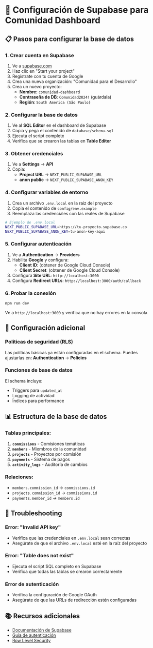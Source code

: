 # 🚀 Configuración de Supabase para Comunidad Dashboard

## 📋 Pasos para configurar la base de datos

### 1. Crear cuenta en Supabase

1. Ve a [supabase.com](https://supabase.com)
2. Haz clic en "Start your project"
3. Regístrate con tu cuenta de Google
4. Crea una nueva organización: "Comunidad para el Desarrollo"
5. Crea un nuevo proyecto:
   - **Nombre**: `comunidad-dashboard`
   - **Contraseña de DB**: `Comunidad2024!` (guárdala)
   - **Región**: `South America (São Paulo)`

### 2. Configurar la base de datos

1. Ve al **SQL Editor** en el dashboard de Supabase
2. Copia y pega el contenido de `database/schema.sql`
3. Ejecuta el script completo
4. Verifica que se crearon las tablas en **Table Editor**

### 3. Obtener credenciales

1. Ve a **Settings** → **API**
2. Copia:
   - **Project URL** → `NEXT_PUBLIC_SUPABASE_URL`
   - **anon public** → `NEXT_PUBLIC_SUPABASE_ANON_KEY`

### 4. Configurar variables de entorno

1. Crea un archivo `.env.local` en la raíz del proyecto
2. Copia el contenido de `config/env.example`
3. Reemplaza las credenciales con las reales de Supabase

```bash
# Ejemplo de .env.local
NEXT_PUBLIC_SUPABASE_URL=https://tu-proyecto.supabase.co
NEXT_PUBLIC_SUPABASE_ANON_KEY=tu-anon-key-aqui
```

### 5. Configurar autenticación

1. Ve a **Authentication** → **Providers**
2. Habilita **Google** y configura:
   - **Client ID**: (obtener de Google Cloud Console)
   - **Client Secret**: (obtener de Google Cloud Console)
3. Configura **Site URL**: `http://localhost:3000`
4. Configura **Redirect URLs**: `http://localhost:3000/auth/callback`

### 6. Probar la conexión

```bash
npm run dev
```

Ve a `http://localhost:3000` y verifica que no hay errores en la consola.

## 🔧 Configuración adicional

### Políticas de seguridad (RLS)

Las políticas básicas ya están configuradas en el schema. Puedes ajustarlas en:
**Authentication** → **Policies**

### Funciones de base de datos

El schema incluye:
- Triggers para `updated_at`
- Logging de actividad
- Índices para performance

## 📊 Estructura de la base de datos

### Tablas principales:

1. **`commissions`** - Comisiones temáticas
2. **`members`** - Miembros de la comunidad
3. **`projects`** - Proyectos por comisión
4. **`payments`** - Sistema de pagos
5. **`activity_logs`** - Auditoría de cambios

### Relaciones:

- `members.commission_id` → `commissions.id`
- `projects.commission_id` → `commissions.id`
- `payments.member_id` → `members.id`

## 🚨 Troubleshooting

### Error: "Invalid API key"
- Verifica que las credenciales en `.env.local` sean correctas
- Asegúrate de que el archivo `.env.local` esté en la raíz del proyecto

### Error: "Table does not exist"
- Ejecuta el script SQL completo en Supabase
- Verifica que todas las tablas se crearon correctamente

### Error de autenticación
- Verifica la configuración de Google OAuth
- Asegúrate de que las URLs de redirección estén configuradas

## 📚 Recursos adicionales

- [Documentación de Supabase](https://supabase.com/docs)
- [Guía de autenticación](https://supabase.com/docs/guides/auth)
- [Row Level Security](https://supabase.com/docs/guides/auth/row-level-security) 